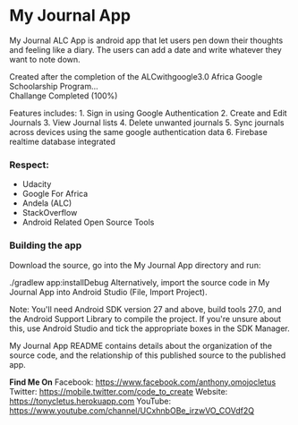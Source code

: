 # My Journal App
<p>My Journal ALC App  is android app that let users pen down their thoughts and feeling like a diary. The users can add a date and write whatever they want to note down.</p>
<p>
	Created after the completion of the ALCwithgoogle3.0 Africa Google Schoolarship Program...<br>
	Challange Completed (100%)
</p>
Features includes:
1. Sign in using Google Authentication
2. Create and Edit Journals
3. View Journal lists
4. Delete unwanted journals
5. Sync journals across devices using the same google authentication data
6. Firebase realtime database integrated

<h3>Respect:</h3>
  <ul>
	<li>Udacity</li>
	<li>Google For Africa</li>
	<li>Andela (ALC)</li>
	<li>StackOverflow</li>
	<li>Android Related Open Source Tools</li>
  </ul>

<h3>Building the app</h3>
Download the source, go into the My Journal App directory and run:

./gradlew app:installDebug
Alternatively, import the source code in My Journal App into Android Studio (File, Import Project).

Note: You'll need Android SDK version 27 and above, build tools 27.0, and the Android Support Library to compile the project. If you're unsure about this, use Android Studio and tick the appropriate boxes in the SDK Manager.

My Journal App README contains details about the organization of the source code, and the relationship of this published source to the published app.

<b>Find Me On</b> 
Facebook: https://www.facebook.com/anthony.omojocletus
Twitter: https://mobile.twitter.com/code_to_create
Website: https://tonycletus.herokuapp.com
YouTube: https://www.youtube.com/channel/UCxhnbOBe_irzwVO_COVdf2Q
